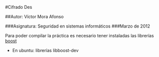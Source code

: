#Cifrado Des

##Autor: Víctor Mora Afonso

###Asignatura: Seguridad en sistemas informáticos
###Marzo de 2012

Para poder compilar la práctica es necesario tener instaladas las librerías
 [boost](http://www.boost.org)
 
- En ubuntu: librerías libboost-dev